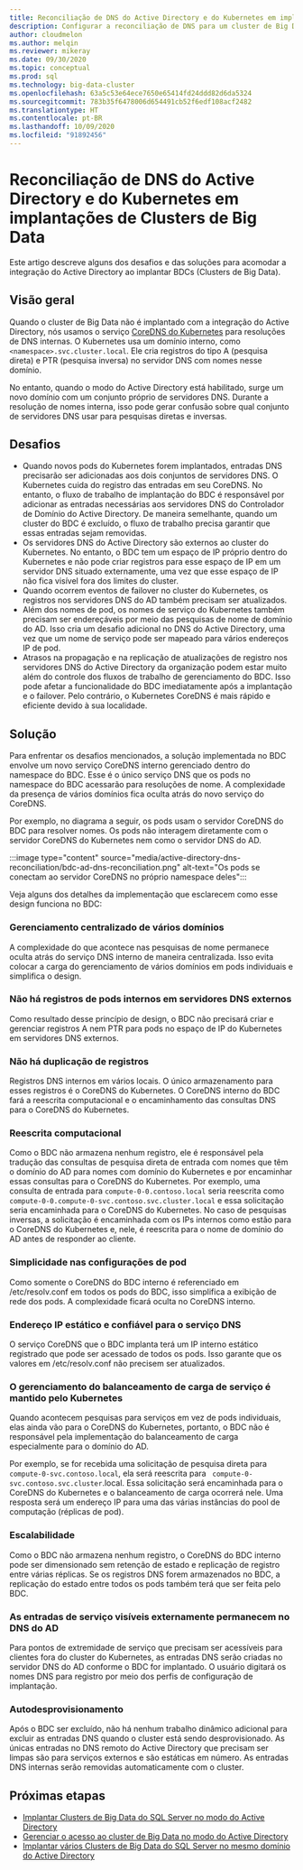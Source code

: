 ```yaml
---
title: Reconciliação de DNS do Active Directory e do Kubernetes em implantações de Clusters de Big Data
description: Configurar a reconciliação de DNS para um cluster de Big Data do SQL Server no modo do Active Directory
author: cloudmelon
ms.author: melqin
ms.reviewer: mikeray
ms.date: 09/30/2020
ms.topic: conceptual
ms.prod: sql
ms.technology: big-data-cluster
ms.openlocfilehash: 63a5c53e64ece7650e65414fd24ddd82d6da5324
ms.sourcegitcommit: 783b35f6478006d654491cb52f6edf108acf2482
ms.translationtype: HT
ms.contentlocale: pt-BR
ms.lasthandoff: 10/09/2020
ms.locfileid: "91892456"
---
```

# <a name="active-directory-and-kubernetes-dns-reconciliation-in-big-data-clusters-deployments"></a>Reconciliação de DNS do Active Directory e do Kubernetes em implantações de Clusters de Big Data

Este artigo descreve alguns dos desafios e das soluções para acomodar a integração do Active Directory ao implantar BDCs (Clusters de Big Data).

## <a name="overview"></a>Visão geral

Quando o cluster de Big Data não é implantado com a integração do Active Directory, nós usamos o serviço [CoreDNS do Kubernetes](https://kubernetes.io/docs/tasks/administer-cluster/coredns/) para resoluções de DNS internas. O Kubernetes usa um domínio interno, como `<namespace>.svc.cluster.local`. Ele cria registros do tipo A (pesquisa direta) e PTR (pesquisa inversa) no servidor DNS com nomes nesse domínio.

No entanto, quando o modo do Active Directory está habilitado, surge um novo domínio com um conjunto próprio de servidores DNS. Durante a resolução de nomes interna, isso pode gerar confusão sobre qual conjunto de servidores DNS usar para pesquisas diretas e inversas.

## <a name="challenges"></a>Desafios

* Quando novos pods do Kubernetes forem implantados, entradas DNS precisarão ser adicionadas aos dois conjuntos de servidores DNS. O Kubernetes cuida do registro das entradas em seu CoreDNS. No entanto, o fluxo de trabalho de implantação do BDC é responsável por adicionar as entradas necessárias aos servidores DNS do Controlador de Domínio do Active Directory. De maneira semelhante, quando um cluster do BDC é excluído, o fluxo de trabalho precisa garantir que essas entradas sejam removidas.
* Os servidores DNS do Active Directory são externos ao cluster do Kubernetes. No entanto, o BDC tem um espaço de IP próprio dentro do Kubernetes e não pode criar registros para esse espaço de IP em um servidor DNS situado externamente, uma vez que esse espaço de IP não fica visível fora dos limites do cluster.
* Quando ocorrem eventos de failover no cluster do Kubernetes, os registros nos servidores DNS do AD também precisam ser atualizados.
* Além dos nomes de pod, os nomes de serviço do Kubernetes também precisam ser endereçáveis por meio das pesquisas de nome de domínio do AD. Isso cria um desafio adicional no DNS do Active Directory, uma vez que um nome de serviço pode ser mapeado para vários endereços IP de pod.
* Atrasos na propagação e na replicação de atualizações de registro nos servidores DNS do Active Directory da organização podem estar muito além do controle dos fluxos de trabalho de gerenciamento do BDC. Isso pode afetar a funcionalidade do BDC imediatamente após a implantação e o failover. Pelo contrário, o Kubernetes CoreDNS é mais rápido e eficiente devido à sua localidade.

## <a name="solution"></a>Solução

Para enfrentar os desafios mencionados, a solução implementada no BDC envolve um novo serviço CoreDNS interno gerenciado dentro do namespace do BDC. Esse é o único serviço DNS que os pods no namespace do BDC acessarão para resoluções de nome. A complexidade da presença de vários domínios fica oculta atrás do novo serviço do CoreDNS.

Por exemplo, no diagrama a seguir, os pods usam o servidor CoreDNS do BDC para resolver nomes. Os pods não interagem diretamente com o servidor CoreDNS do Kubernetes nem como o servidor DNS do AD. 

:::image type="content" source="media/active-directory-dns-reconciliation/bdc-ad-dns-reconciliation.png" alt-text="Os pods se conectam ao servidor CoreDNS no próprio namespace deles":::

Veja alguns dos detalhes da implementação que esclarecem como esse design funciona no BDC:

### <a name="centralized-management-of-multiple-domains"></a>Gerenciamento centralizado de vários domínios

A complexidade do que acontece nas pesquisas de nome permanece oculta atrás do serviço DNS interno de maneira centralizada. Isso evita colocar a carga do gerenciamento de vários domínios em pods individuais e simplifica o design.

### <a name="no-records-for-internal-pods-in-external-dns-servers"></a>Não há registros de pods internos em servidores DNS externos

Como resultado desse princípio de design, o BDC não precisará criar e gerenciar registros A nem PTR para pods no espaço de IP do Kubernetes em servidores DNS externos.

### <a name="no-duplication-of-records"></a>Não há duplicação de registros

Registros DNS internos em vários locais. O único armazenamento para esses registros é o CoreDNS do Kubernetes. O CoreDNS interno do BDC fará a reescrita computacional e o encaminhamento das consultas DNS para o CoreDNS do Kubernetes.

### <a name="computational-rewriting"></a>Reescrita computacional

Como o BDC não armazena nenhum registro, ele é responsável pela tradução das consultas de pesquisa direta de entrada com nomes que têm o domínio do AD para nomes com domínio do Kubernetes e por encaminhar essas consultas para o CoreDNS do Kubernetes.
Por exemplo, uma consulta de entrada para `compute-0-0.contoso.local` seria reescrita como `compute-0-0.compute-0-svc.contoso.svc.cluster.local` e essa solicitação seria encaminhada para o CoreDNS do Kubernetes.
No caso de pesquisas inversas, a solicitação é encaminhada com os IPs internos como estão para o CoreDNS do Kubernetes e, nele, é reescrita para o nome de domínio do AD antes de responder ao cliente.

### <a name="simplicity-in-pod-configurations"></a>Simplicidade nas configurações de pod

Como somente o CoreDNS do BDC interno é referenciado em /etc/resolv.conf em todos os pods do BDC, isso simplifica a exibição de rede dos pods. A complexidade ficará oculta no CoreDNS interno.

### <a name="static-and-reliable-ip-address-for-dns-service"></a>Endereço IP estático e confiável para o serviço DNS

O serviço CoreDNS que o BDC implanta terá um IP interno estático registrado que pode ser acessado de todos os pods. Isso garante que os valores em /etc/resolv.conf não precisem ser atualizados.

### <a name="service-load-balance-management-is-retained-by-kubernetes"></a>O gerenciamento do balanceamento de carga de serviço é mantido pelo Kubernetes

Quando acontecem pesquisas para serviços em vez de pods individuais, elas ainda vão para o CoreDNS do Kubernetes, portanto, o BDC não é responsável pela implementação do balanceamento de carga especialmente para o domínio do AD.

Por exemplo, se for recebida uma solicitação de pesquisa direta para `compute-0-svc.contoso.local`, ela será reescrita para ` compute-0-svc.contoso.svc.cluster`.local. Essa solicitação será encaminhada para o CoreDNS do Kubernetes e o balanceamento de carga ocorrerá nele. Uma resposta será um endereço IP para uma das várias instâncias do pool de computação (réplicas de pod).

### <a name="scalability"></a>Escalabilidade

Como o BDC não armazena nenhum registro, o CoreDNS do BDC interno pode ser dimensionado sem retenção de estado e replicação de registro entre várias réplicas. Se os registros DNS forem armazenados no BDC, a replicação do estado entre todos os pods também terá que ser feita pelo BDC.

### <a name="externally-visible-service-entries-stay-in-ad-dns"></a>As entradas de serviço visíveis externamente permanecem no DNS do AD

Para pontos de extremidade de serviço que precisam ser acessíveis para clientes fora do cluster do Kubernetes, as entradas DNS serão criadas no servidor DNS do AD conforme o BDC for implantado. O usuário digitará os nomes DNS para registro por meio dos perfis de configuração de implantação.

### <a name="self-deprovisioning"></a>Autodesprovisionamento

Após o BDC ser excluído, não há nenhum trabalho dinâmico adicional para excluir as entradas DNS quando o cluster está sendo desprovisionado. As únicas entradas no DNS remoto do Active Directory que precisam ser limpas são para serviços externos e são estáticas em número. As entradas DNS internas serão removidas automaticamente com o cluster.

## <a name="next-steps"></a>Próximas etapas

- [Implantar Clusters de Big Data do SQL Server no modo do Active Directory](active-directory-deploy.md)
- [Gerenciar o acesso ao cluster de Big Data no modo do Active Directory](active-directory-objects.md)
- [Implantar vários Clusters de Big Data do SQL Server no mesmo domínio do Active Directory](active-directory-deployment-background.md)
